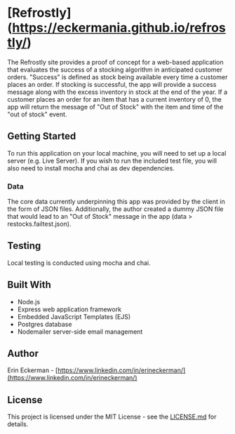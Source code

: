 # [Refrostly] (https://eckermania.github.io/refrostly/)
The Refrostly site provides a proof of concept for a web-based application that evaluates the success of a stocking algorithm in anticipated customer orders.  "Success" is defined as stock being available every time a customer places an order.  If stocking is successful, the app will provide a success message along with the excess inventory in stock at the end of the year. If a customer places an order for an item that has a current inventory of 0, the app will return the message of "Out of Stock" with the item and time of the "out of stock" event.

## Getting Started
To run this application on your local machine, you will need to set up a local server (e.g. Live Server).  If you wish to run the included test file, you will also need to install mocha and chai as dev dependencies.

### Data
The core data currently underpinning this app was provided by the client in the form of JSON files.  Additionally, the author created a dummy JSON file that would lead to an "Out of Stock" message in the app (data > restocks.failtest.json).

## Testing
Local testing is conducted using mocha and chai.

## Built With
- Node.js
- Express web application framework
- Embedded JavaScript Templates (EJS)
- Postgres database
- Nodemailer server-side email management

## Author
Erin Eckerman - [https://www.linkedin.com/in/erineckerman/](https://www.linkedin.com/in/erineckerman/)

## License
This project is licensed under the MIT License - see the [LICENSE.md](https://github.com/eckermania/refrostly/blob/master/LICENSE) for details.
